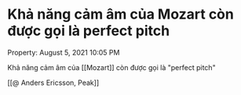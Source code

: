 # Khả năng cảm âm của Mozart còn được gọi là perfect pitch

Property: August 5, 2021 10:05 PM

Khả năng cảm âm của [[Mozart]] còn được gọi là "perfect pitch"

[[@ Anders Ericsson, Peak]]

